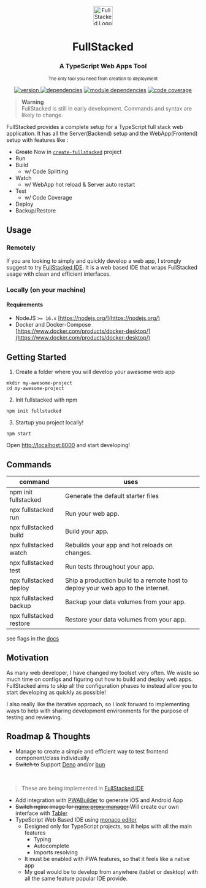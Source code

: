 <p align="center">
<a href="https://fullstacked.org/">
<img src="https://fullstacked.org/favicon.png" alt="FullStacked Logo" width="50px" />
</a>
</p>
<h1 align="center">FullStacked</h1>
<h3 align="center">A TypeScript Web Apps Tool</h3>
<p align="center" ><small>The only tool you need from creation to deployment</small></p>
<p align="center">
<a href="https://www.npmjs.com/package/fullstacked"><img src="https://img.shields.io/badge/version-0.8.0-01b0de" alt="version"/>
<a href="https://www.npmjs.com/package/fullstacked?activeTab=dependencies"><img src="https://img.shields.io/badge/dependencies-13-yellowgreen" alt="dependencies"/></a>
<a href="https://npmgraph.js.org/?q=fullstacked"><img src="https://img.shields.io/badge/module%20deps-302-yellow" alt="module dependencies"/></a>
<a href="https://cplepage.github.io/fullstacked-code-coverage/"><img src="https://img.shields.io/badge/coverage-80.27%25-yellowgreen" alt="code coverage"/></a>
</p>

> **Warning** <br />
> FullStacked is still in early development. Commands and syntax are likely to change.

FullStacked provides a complete setup for a TypeScript full stack web application.
It has all the Server(Backend) setup and the WebApp(Frontend) setup with features like :
* ~~Create~~ Now in [`create-fullstacked`](https://github.com/cplepage/create-fullstacked) project
* Run
* Build
  * w/ Code Splitting
* Watch
  * w/ WebApp hot reload & Server auto restart
* Test
  * w/ Code Coverage
* Deploy
* Backup/Restore

## Usage
### Remotely

If you are looking to simply and quickly develop a web app, I strongly suggest to try [FullStacked IDE](https://ide.fullstacked.org).
It is a web based IDE that wraps FullStacked usage with clean and efficient interfaces.

### Locally (on your machine)

#### Requirements
* NodeJS `>= 16.x` [https://nodejs.org/](https://nodejs.org/)
* Docker and Docker-Compose [https://www.docker.com/products/docker-desktop/](https://www.docker.com/products/docker-desktop/)
 

## Getting Started

1. Create a folder where you will develop your awesome web app
```shell
mkdir my-awesome-project
cd my-awesome-project
```
2. Init fullstacked with npm
```shell
npm init fullstacked
```
3. Startup you project locally!
```shell
npm start
```
Open [http://localhost:8000](http://localhost:8000/) and start developing!

## Commands

| command                 | uses                                                                             |
|-------------------------|----------------------------------------------------------------------------------|
| npm init fullstacked    | Generate the default starter files                                         |
| npx fullstacked run     | Run your web app.                                                                |
| npx fullstacked build   | Build your app.                                                                  |
| npx fullstacked watch   | Rebuilds your app and hot reloads on changes.                                    |
| npx fullstacked test    | Run tests throughout your app.                                                   |
| npx fullstacked deploy  | Ship a production build to a remote host to deploy your web app to the internet. |
| npx fullstacked backup  | Backup your data volumes from your app.                                          |
| npx fullstacked restore | Restore your data volumes from your app.                                         |

see flags in the [docs](https://fullstacked.org/docs/commands)

## Motivation
As many web developer, I have changed my toolset very often. We waste
so much time on configs and figuring out how to build and deploy web apps. FullStacked aims to skip
all the configuration phases to instead allow you to start developing as quickly as possible!

I also really like the iterative approach, so I look forward to implementing ways to help with 
sharing development environments for the purpose of testing and reviewing.

## Roadmap & Thoughts

* Manage to create a simple and efficient way to test frontend component/class individually
* ~~Switch to~~ Support [Deno](https://github.com/denoland/deno) and/or [bun](https://github.com/Jarred-Sumner/bun)  
<br /> 
 
> These are being implemented in [FullStacked IDE](https://ide.fullstacked.org)
 
 
* Add integration with [PWABuilder](https://github.com/pwa-builder/PWABuilder) to generate iOS and Android App
* <s>Switch nginx image for [nginx proxy manager](https://github.com/NginxProxyManager/nginx-proxy-manager) </s> 
Will create our own interface with [Tabler](https://github.com/tabler/tabler)
* TypeScript Web Based IDE using [monaco editor](https://github.com/microsoft/monaco-editor)
  * Designed only for TypeScript projects, so it helps with all the main features
    * Typing
    * Autocomplete
    * Imports resolving
  * It must be enabled with PWA features, so that it feels like a native app
  * My goal would be to develop from anywhere (tablet or desktop) with all the same feature popular IDE provide.

